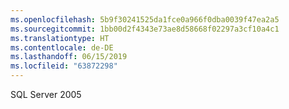 ```yaml
---
ms.openlocfilehash: 5b9f30241525da1fce0a966f0dba0039f47ea2a5
ms.sourcegitcommit: 1bb00d2f4343e73ae8d58668f02297a3cf10a4c1
ms.translationtype: HT
ms.contentlocale: de-DE
ms.lasthandoff: 06/15/2019
ms.locfileid: "63872298"
---
```

SQL Server 2005